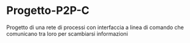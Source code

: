# Progetto-P2P-C
Progetto di una rete di processi con interfaccia a linea di comando che comunicano tra loro per scambiarsi informazioni 
